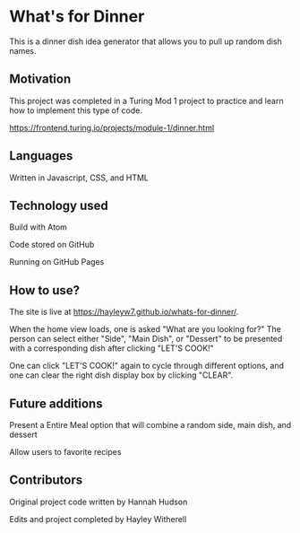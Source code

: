 # What's for Dinner

This is a dinner dish idea generator that allows you to pull up random dish names.

## Motivation

This project was completed in a Turing Mod 1 project to practice and learn how to implement this type of code.

https://frontend.turing.io/projects/module-1/dinner.html

## Languages

Written in Javascript, CSS, and HTML

## Technology used

Build with Atom

Code stored on GitHub

Running on GitHub Pages

## How to use?

The site is live at https://hayleyw7.github.io/whats-for-dinner/.

When the home view loads, one is asked "What are you looking for?" The person can select either "Side", "Main Dish", or "Dessert" to be presented with a corresponding dish after clicking "LET'S COOK!"

One can click "LET'S COOK!" again to cycle through different options, and one can clear the right dish display box by clicking "CLEAR".

## Future additions

Present a Entire Meal option that will combine a random side, main dish, and dessert

Allow users to favorite recipes

## Contributors

Original project code written by Hannah Hudson

Edits and project completed by Hayley Witherell
